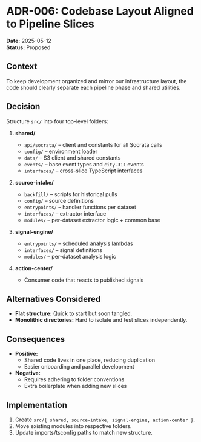 # ADR-006: Codebase Layout Aligned to Pipeline Slices

**Date:** 2025-05-12  
**Status:** Proposed

## Context

To keep development organized and mirror our infrastructure layout, the code should clearly separate each pipeline phase and shared utilities.

## Decision

Structure `src/` into four top-level folders:

1. **shared/**

   - `api/socrata/` – client and constants for all Socrata calls
   - `config/` – environment loader
   - `data/` – S3 client and shared constants
   - `events/` – base event types and `city-311` events
   - `interfaces/` – cross-slice TypeScript interfaces

2. **source-intake/**

   - `backfill/` – scripts for historical pulls
   - `config/` – source definitions
   - `entrypoints/` – handler functions per dataset
   - `interfaces/` – extractor interface
   - `modules/` – per-dataset extractor logic + common base

3. **signal-engine/**

   - `entrypoints/` – scheduled analysis lambdas
   - `interfaces/` – signal definitions
   - `modules/` – per-dataset analysis logic

4. **action-center/**
   - Consumer code that reacts to published signals

## Alternatives Considered

- **Flat structure:** Quick to start but soon tangled.
- **Monolithic directories:** Hard to isolate and test slices independently.

## Consequences

- **Positive:**
  - Shared code lives in one place, reducing duplication
  - Easier onboarding and parallel development
- **Negative:**
  - Requires adhering to folder conventions
  - Extra boilerplate when adding new slices

## Implementation

1. Create `src/{ shared, source-intake, signal-engine, action-center }`.
2. Move existing modules into respective folders.
3. Update imports/tsconfig paths to match new structure.
